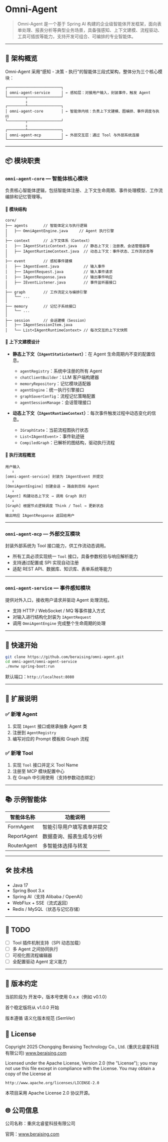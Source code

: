 # Omni-Agent

> Omni-Agent 是一个基于 Spring AI 构建的企业级智能体开发框架，面向表单处理、报表分析等典型业务场景，具备强感知、上下文建模、流程驱动、工具可插拔等能力，支持开发可组合、可编排的专业智能体。

---

## 🧠 架构概览

Omni-Agent 采用“感知 - 决策 - 执行”的智能体三段式架构，整体分为三个核心模块：

```
┌────────────────────────┐
│ omni-agent-service     │ ← 感知层：对接用户输入，封装事件，触发 Agent
└────────┬───────────────┘
         ↓
┌────────┴───────────────┐
│ omni-agent-core        │ ← 智能体内核：负责上下文建模、图编排、事件调度与执行
└────────┬───────────────┘
         ↓
┌────────┴───────────────┐
│ omni-agent-mcp         │ ← 外部交互层：通过 Tool 与外部系统连接
└────────────────────────┘
```

---

## 📦 模块职责

### `omni-agent-core` — 智能体核心模块

负责核心智能体逻辑，包括智能体注册、上下文生命周期、事件处理模型、工作流编排和记忆管理等。

#### 📁 模块结构

```
core/
├── agents       // 智能体定义与执行逻辑
│   ├── OmniAgentEngine.java     // Agent 执行引擎
│
├── context      // 上下文体系（Context）
│   ├── IAgentStaticContext.java   // 静态上下文：注册表、会话管理器等
│   ├── IAgentRuntimeContext.java  // 动态上下文：事件状态、工作流状态等
│
├── event        // 感知事件建模
│   ├── IAgentEvent.java           // 输入事件
│   ├── IAgentRequest.java         // 输入事件请求
│   ├── IAgentResponse.java        // 输出事件响应
│   ├── IEventListener.java        // 事件监听器接口
│
├── graph        // 工作流定义与编排引擎
│   └── ...
│
├── memory       // 记忆子系统接口
│   └── ...
│
├── session      // 会话建模（Session）
│   ├── IAgentSessionItem.java
│   └── List<IAgentRuntimeContext> // 每次交互的上下文快照
```

#### 🧱 上下文建模设计

* **静态上下文（`IAgentStaticContext`）**：在 Agent 生命周期内不变的配置信息。

  * `agentRegistry`：系统中注册的所有 Agent
  * `chatClientBuilder`：LLM 客户端构建器
  * `memoryRepository`：记忆模块适配器
  * `agentEngine`：统一执行引擎接口
  * `graphSaverConfig`：流程记忆策略配置
  * `agentSessionManage`：会话管理接口

* **动态上下文（`IAgentRuntimeContext`）**：每次事件触发过程中动态变化的信息。

  * `IGraphState`：当前流程图执行状态
  * `List<IAgentEvent>`：事件轨迹链
  * `CompiledGraph`：已解析的图结构，驱动执行流程

#### 🔁 执行流程概览

```
用户输入
   ↓
[omni-agent-service] 封装为 IAgentEvent 并提交
   ↓
[OmniAgentEngine] 创建会话 → 路由到目标 Agent
   ↓
[Agent] 构建动态上下文 → 调用 Graph 执行
   ↓
[Graph] 根据节点逻辑调度 Think / Tool → 更新状态
   ↓
输出响应 IAgentResponse 返回给用户
```

---

### `omni-agent-mcp` — 外部交互模块

封装外部系统为 Tool 接口能力，供工作流动态调用。

* 所有工具必须实现统一 `Tool` 接口，具备参数校验与响应解析能力
* 支持通过配置或 SPI 实现自动注册
* 适配 REST API、数据库、知识库、表单系统等能力

---

### `omni-agent-service` — 事件感知模块

提供对外入口，接收用户请求并驱动 Agent 处理流程。

* 支持 HTTP / WebSocket / MQ 等事件接入方式
* 对输入进行结构化封装为 `IAgentRequest`
* 调用 `OmniAgentEngine` 完成整个生命周期的处理

---

## 🚀 快速开始

```bash
git clone https://github.com/beraising/omni-agent.git
cd omni-agent/omni-agent-service
./mvnw spring-boot:run
```

默认端口：`http://localhost:8080`

---

## 🔌 扩展说明

### ✅ 新增 Agent

1. 实现 `IAgent` 接口或继承抽象 Agent 类
2. 注册到 `AgentRegistry`
3. 编写对应的 Prompt 模板和 Graph 流程

### ✅ 新增 Tool

1. 实现 `Tool` 接口并定义 Tool Name
2. 注册至 MCP 模块配置中心
3. 在 Graph 中引用使用（支持参数动态绑定）

---

## 📚 示例智能体

| 智能体名称       | 功能说明          |
| ----------- | ------------- |
| FormAgent   | 智能引导用户填写表单并提交 |
| ReportAgent | 数据查询、报表生成与分析  |
| RouterAgent | 多智能体选择与转发     |

---

## 🛠 技术栈

* Java 17
* Spring Boot 3.x
* Spring AI（支持 Alibaba / OpenAI）
* WebFlux + SSE（流式返回）
* Redis / MySQL（状态与记忆存储）

---

## 📌 TODO

* [ ] Tool 插件机制支持（SPI 动态加载）
* [ ] 多 Agent 之间协同执行
* [ ] 可视化图流程编辑器
* [ ] 全配置驱动 Agent 定义能力

---

## 📌 版本约定

当前阶段为 开发中，版本号使用 0.x.x（例如 v0.1.0）

首个稳定版将从 v1.0.0 开始

版本遵循 语义化版本规范 (SemVer)

## 📄 License
Copyright 2025 Chongqing Beraising Technology Co., Ltd.
(重庆北睿星科技有限公司) www.beraising.com

Licensed under the Apache License, Version 2.0 (the "License");
you may not use this file except in compliance with the License.
You may obtain a copy of the License at

    http://www.apache.org/licenses/LICENSE-2.0


本项目采用 Apache License 2.0
 协议开源。

## 🌐 公司信息

公司名称：重庆北睿星科技有限公司

官网：www.beraising.com